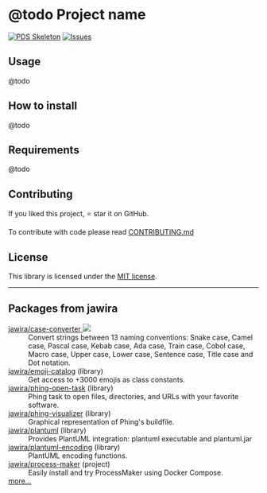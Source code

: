 @todo Project name
==================

<!--
BADGES:
https://poser.pugx.org/
https://phppackages.org/p/jawira/case-converter
https://isitmaintained.com/
http://hits.dwyl.io/
-->

[![PDS Skeleton](https://img.shields.io/badge/pds-skeleton-blue.svg?style=flat-square)](https://github.com/php-pds/skeleton)
[![Issues](https://img.shields.io/github/issues/@username@/@repository@.svg?label=HuBoard&color=694DC2)](https://huboard.com/@username@/@repository@)

Usage
-----

@todo

How to install
--------------

@todo

Requirements
------------

@todo

Contributing
------------

If you liked this project, ⭐ star it on GitHub.

To contribute with code please read [CONTRIBUTING.md](./CONTRIBUTING.md)

License
-------

This library is licensed under the [MIT license](LICENSE.md).


***

Packages from jawira
--------------------

<dl>

<dt>
    <a href="https://packagist.org/packages/jawira/case-converter">jawira/case-converter 
    <img src="https://img.shields.io/github/stars/jawira/case-converter?style=social"/></a>
</dt>
<dd>Convert strings between 13 naming conventions: Snake case, Camel case,
  Pascal case, Kebab case, Ada case, Train case, Cobol case, Macro case,
  Upper case, Lower case, Sentence case, Title case and Dot notation.
</dd>

<dt><a href="https://packagist.org/packages/jawira/emoji-catalog">jawira/emoji-catalog</a> (library)</dt>
<dd>Get access to +3000 emojis as class constants.</dd>

<dt><a href="https://packagist.org/packages/jawira/phing-open-task">jawira/phing-open-task</a> (library)</dt>
<dd>Phing task to open files, directories, and URLs with your favorite software.</dd>

<dt><a href="https://packagist.org/packages/jawira/phing-visualizer">jawira/phing-visualizer</a> (library)</dt>
<dd>Graphical representation of Phing's buildfile.</dd>

<dt><a href="https://packagist.org/packages/jawira/plantuml">jawira/plantuml</a> (library)</dt>
<dd>Provides PlantUML integration: plantuml executable and plantuml.jar</dd>

<dt><a href="https://packagist.org/packages/jawira/plantuml-encoding">jawira/plantuml-encoding</a> (library)</dt>
<dd>PlantUML encoding functions.</dd>

<dt><a href="https://packagist.org/packages/jawira/process-maker">jawira/process-maker</a> (project)</dt>
<dd>Easily install and try ProcessMaker using Docker Compose.</dd>

<dt><a href="https://packagist.org/packages/jawira/">more...</a></dt>
</dl>
